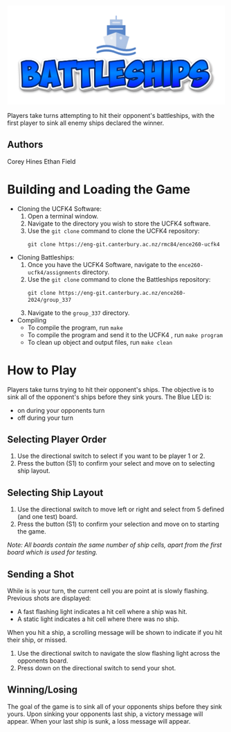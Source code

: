 ![](logo.png)

Players take turns attempting to hit their opponent's battleships, with the first player to sink all enemy ships declared the winner.

## Authors
Corey Hines
Ethan Field

# Building and Loading the Game
- Cloning the UCFK4 Software:
    1. Open a terminal window.
    2. Navigate to the directory you wish to store the UCFK4 software.
    3. Use the `git clone` command to clone the UCFK4 repository:
        ```
        git clone https://eng-git.canterbury.ac.nz/rmc84/ence260-ucfk4
        ```
- Cloning Battleships:
    1. Once you have the UCFK4 Software, navigate to the `ence260-ucfk4/assignments` directory.
    2. Use the `git clone` command to clone the Battleships repository:
        ```
        git clone https://eng-git.canterbury.ac.nz/ence260-2024/group_337
        ```
    3. Navigate to the `group_337` directory.
- Compiling
    - To compile the program, run `make`
    - To compile the program and send it to the UCFK4 , run `make program`
    - To clean up object and output files, run `make clean`

# How to Play
Players take turns trying to hit their opponent's ships. The objective is to sink all of the opponent's ships before they sink yours. The Blue LED is:

- on during your opponents turn
- off during your turn

## Selecting Player Order
1. Use the directional switch to select if you want to be player 1 or 2.
2. Press the button (S1) to confirm your select and move on to selecting ship layout.

## Selecting Ship Layout
1. Use the directional switch to move left or right and select from 5 defined (and one test) board.
2. Press the button (S1) to confirm your selection and move on to starting the game.

*Note: All boards contain the same number of ship cells, apart from the first board which is used for testing.*

## Sending a Shot
While is is your turn, the current cell you are point at is slowly flashing. Previous shots are displayed:

- A fast flashing light indicates a hit cell where a ship was hit.
- A static light indicates a hit cell where there was no ship.

When you hit a ship, a scrolling message will be shown to indicate if you hit their ship, or missed.

1. Use the directional switch to navigate the slow flashing light across the opponents board. 
2. Press down on the directional switch to send your shot.

## Winning/Losing
The goal of the game is to sink all of your opponents ships before they sink yours. Upon sinking your opponents last ship, a victory message will appear.  When your last ship is sunk, a loss message will appear.